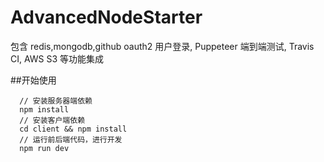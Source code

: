 # AdvancedNodeStarter

包含 redis,mongodb,github oauth2 用户登录, Puppeteer 端到端测试, Travis CI, AWS S3 等功能集成

##开始使用

```
  // 安装服务器端依赖
  npm install
  // 安装客户端依赖
  cd client && npm install
  // 运行前后端代码，进行开发
  npm run dev
```
